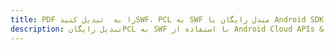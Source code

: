 ---title: PDF را به  تبدیل کنیدSWF، PCL به SWF مبدل رایگان یا Android SDKdescription: تبدیل رایگانPCL به SWF با استفاده از Android Cloud APIs & SDK همچنین اسناد PDF را در Cloud ایجاد، ویرایش و رندر کنید.---